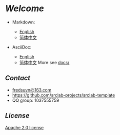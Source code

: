 # _Welcome_

<!--![logo](logo.svg)-->

* Markdown:
  * [English](README_en.md)
  * [简体中文](README_zh.md)

* AsciiDoc:
  * [English](README_en.adoc)
  * [简体中文](README_zh.adoc)
    More see [docs/](../docs/)

## _Contact_

* fredsuvn@163.com
* https://github.com/srclab-projects/srclab-template
* QQ group: 1037555759

## _License_

[Apache 2.0 license][license]

[license]: https://www.apache.org/licenses/LICENSE-2.0.html